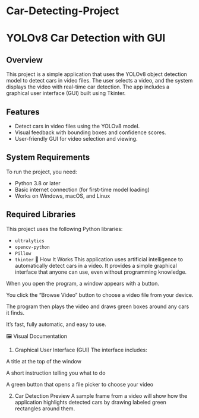 # Car-Detecting-Project
# YOLOv8 Car Detection with GUI

## Overview
This project is a simple application that uses the YOLOv8 object detection model to detect cars in video files. The user selects a video, and the system displays the video with real-time car detection. The app includes a graphical user interface (GUI) built using Tkinter.

## Features
- Detect cars in video files using the YOLOv8 model.
- Visual feedback with bounding boxes and confidence scores.
- User-friendly GUI for video selection and viewing.

## System Requirements
To run the project, you need:

- Python 3.8 or later  
- Basic internet connection (for first-time model loading)
- Works on Windows, macOS, and Linux

## Required Libraries
This project uses the following Python libraries:

- `ultralytics`
- `opencv-python`
- `Pillow`
- `tkinter`
🔧 How It Works
This application uses artificial intelligence to automatically detect cars in a video. It provides a simple graphical interface that anyone can use, even without programming knowledge.

When you open the program, a window appears with a button.

You click the “Browse Video” button to choose a video file from your device.

The program then plays the video and draws green boxes around any cars it finds.

It’s fast, fully automatic, and easy to use.

🖼 Visual Documentation
1. Graphical User Interface (GUI)
The interface includes:

A title at the top of the window

A short instruction telling you what to do

A green button that opens a file picker to choose your video

2. Car Detection Preview
A sample frame from a video will show how the application highlights detected cars by drawing labeled green rectangles around them.
